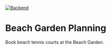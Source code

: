 [![Backend](https://github.com/AIO-LLC/beach-garden-planning/actions/workflows/backend.yml/badge.svg)](https://github.com/AIO-LLC/beach-garden-planning/actions/workflows/backend.yml)

# Beach Garden Planning

Book beach tennis courts at the Beach Garden.
